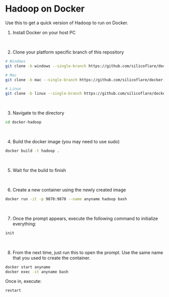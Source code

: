# Hadoop on Docker
Use this to get a quick version of Hadoop to run on Docker.

1. Install Docker on your host PC
<br>

2. Clone your platform specific branch of this repository
```bash
# Windows
git clone -b windows --single-branch https://github.com/silicoflare/docker-hadoop

# Mac
git clone -b mac --single-branch https://github.com/silicoflare/docker-hadoop

# Linux
git clone -b linux --single-branch https://github.com/silicoflare/docker-hadoop
```
<br>

3. Navigate to the directory
```bash
cd docker-hadoop
```
<br>

4. Build the docker image (you may need to use sudo)
```bash
docker build -t hadoop .
```
<br>

5. Wait for the build to finish
<br>

6. Create a new container using the newly created image
```bash
docker run -it -p 9870:9870 --name anyname hadoop bash
```
<br>

7. Once the prompt appears, execute the following command to initialize everything:
```bash
init
```
<br>

8. From the next time, just run this to open the prompt. Use the same name that you used to create the container.
```bash
docker start anyname
docker exec -it anyname bash
```

Once in, execute:
```bash
restart
```